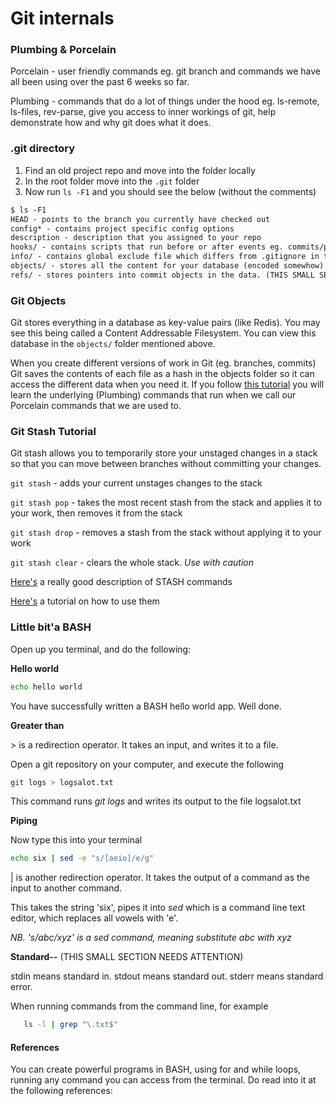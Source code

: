 # Git internals 
### Plumbing & Porcelain

Porcelain - user friendly commands eg. git branch and commands we have all been using over the past 6 weeks so far.

Plumbing - commands that do a lot of things under the hood eg. ls-remote, ls-files, rev-parse, give you access to inner workings of git, help demonstrate how and why git does what it does.


### .git directory

1. Find an old project repo and move into the folder locally
2. In the root folder move into the `.git` folder
3. Now run `ls -F1` and you should see the below (without the comments)

``` markdown
$ ls -F1
HEAD - points to the branch you currently have checked out
config* - contains project specific config options
description - description that you assigned to your repo
hooks/ - contains scripts that run before or after events eg. commits/pushes
info/ - contains global exclude file which differs from .gitignore in that any files excluded in this way are local and not excluded for other people working on the project.
objects/ - stores all the content for your database (encoded somewhow)
refs/ - stores pointers into commit objects in the data. (THIS SMALL SECTION NEEDS ATTENTION)
```


### Git Objects

Git stores everything in a database as key-value pairs (like Redis). You may see this being called a Content Addressable Filesystem. You can view this database in the `objects/` folder mentioned above.

When you create different versions of work in Git (eg. branches, commits) Git saves the contents of each file as a hash in the objects folder so it can access the different data when you need it. If you follow [this tutorial](https://git-scm.com/book/en/v2/Git-Internals-Git-Objects) you will learn the underlying (Plumbing) commands that run when we call our Porcelain commands that we are used to.

### Git Stash Tutorial

Git stash allows you to temporarily store your unstaged changes in a stack so that you can move between branches without committing your changes.

`git stash` - adds your current unstages changes to the stack

`git stash pop` - takes the most recent stash from the stack and applies it to your work, then removes it from the stack

`git stash drop` - removes a stash from the stack without applying it to your work

`git stash clear` - clears the whole stack. *Use with caution*



[Here's](https://git-scm.com/docs/git-stash) a really good description of STASH commands

[Here's](https://git-scm.com/book/en/v1/Git-Tools-Stashing) a tutorial on how to use them


### Little bit'a BASH

Open up you terminal, and do the following:

**Hello world**

```bash
echo hello world
```

You have successfully written a BASH hello world app. Well done.

**Greater than**

&gt; is a redirection operator. It takes an input, and writes it to a file.

Open a git repository on your computer, and execute the following

```bash
git logs > logsalot.txt
```

This command runs *git logs* and writes its output to the file logsalot.txt

**Piping**

Now type this into your terminal

```bash
echo six | sed -e "s/[aeio]/e/g"
```

| is another redirection operator. It takes the output of a command as the input to another command.

This takes the string 'six', pipes it into *sed* which is a command line text editor, which replaces all vowels with 'e'.

*NB. 's/abc/xyz' is a sed command, meaning substitute abc with xyz*


**Standard--**  (THIS SMALL SECTION NEEDS ATTENTION)

stdin means standard in.
stdout means standard out.
stderr means standard error.

When running commands from the command line, for example

```bash
   ls -l | grep "\.txt$"
```


#### References

You can create powerful programs in BASH, using for and while loops, running any command you can access from the terminal. Do read into it at the following references:

